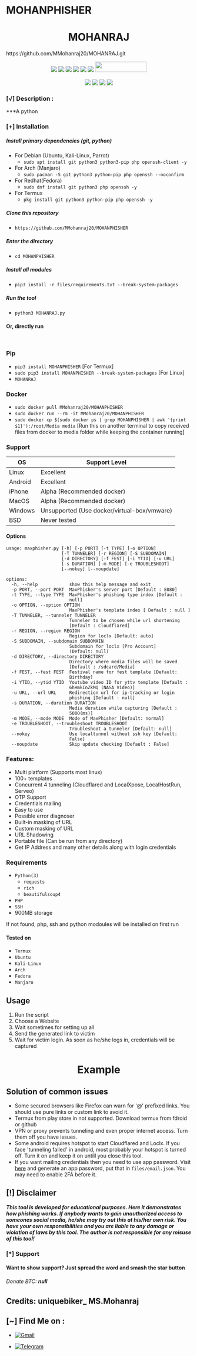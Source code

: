 # MOHANPHISHER
<h1 align="center">MOHANRAJ</h1>
https://github.com/MMohanraj20/MOHANRAJ.git
<p align="center">
  <img src="https://img.shields.io/badge/Version-1.0.0-green?style=for-the-badge">
  <img src="https://img.shields.io/github/stars/MohanRaj/WEB SITE HACKING?style=for-the-badge&color=orange">
  <img src="https://img.shields.io/github/forks/MohanRaj/WEB SITE HACKING?color=cyan&style=for-the-badge&color=purple">
  <img src="https://img.shields.io/github/watchers/MohanRaj/WEB SITE HACKING?color=cyan&style=for-the-badge&color=purple">
  <img src="https://img.shields.io/github/issues/MohanRaj/WEB SITE HACKING?color=red&style=for-the-badge">
  <img src="https://img.shields.io/github/license/MohanRaj/WEB SITE HACKING?style=for-the-badge&color=blue">
  <img src="https://hits.dwyl.com/MohanRaj/MohanRaj.svg" width="140" height="28">
<br>
<br>
  <img src="https://img.shields.io/badge/Author-MohanRaj-purple?style=flat-square">
  <img src="https://img.shields.io/badge/Open%20Source-No-cyan?style=flat-square">
  <img src="https://img.shields.io/badge/Made%20in-TamilNadu-green?colorA=%23ff0000&colorB=%23017e40&style=flat-square">
  <img src="https://img.shields.io/badge/Written%20In-Python-blue?style=flat-square">
</p>


### [√] Description :

***A python 

### [+] Installation

##### Install primary dependencies (git, python)

 - For Debian (Ubuntu, Kali-Linux, Parrot)
    - ```sudo apt install git python3 python3-pip php openssh-client -y```
 - For Arch (Manjaro)
    - ```sudo pacman -S git python3 python-pip php openssh --noconfirm```
 - For Redhat(Fedora)
    - ```sudo dnf install git python3 php openssh -y```
 - For Termux
    - ```pkg install git python3 python-pip php openssh -y```

##### Clone this repository

 - ```https://github.com/MMohanraj20/MOHANPHISHER```

##### Enter the directory
 - ```cd MOHANPHISHER```

##### Install all modules
 - ```pip3 install -r files/requirements.txt --break-system-packages```

##### Run the tool
 - ```python3 MOHANRAJ.py```

#### Or, directly run
```


```

### Pip
 - `pip3 install MOHANPHISHER` [For Termux]
 - `sudo pip3 install MOHANPHISHER --break-system-packages` [For Linux]
 - `MOHANRAJ`

### Docker

 - `sudo docker pull MMohanraj20/MOHANPHISHER`
 - `sudo docker run --rm -it MMohanraj20/MOHANPHISHER`
 - `sudo docker cp $(sudo docker ps | grep MOHANPHISHER | awk '{print $1}'):/root/Media media` [Run this on another terminal to copy received files from docker to media folder while keeping the container running]



### Support

OS         | Support Level
-----------|--------------
Linux      | Excellent
Android    | Excellent
iPhone     | Alpha (Recommended docker)
MacOS      | Alpha (Recommended docker)
Windows    | Unsupported (Use docker/virtual-box/vmware)
BSD        | Never tested

#### Options

```
usage: maxphisher.py [-h] [-p PORT] [-t TYPE] [-o OPTION]
                     [-T TUNNELER] [-r REGION] [-S SUBDOMAIN]
                     [-d DIRECTORY] [-f FEST] [-i YTID] [-u URL]
                     [-s DURATION] [-m MODE] [-e TROUBLESHOOT]
                     [--nokey] [--noupdate]

options:
  -h, --help            show this help message and exit
  -p PORT, --port PORT  MaxPhisher's server port [Default : 8080]
  -t TYPE, --type TYPE  MaxPhisher's phishing type index [Default :
                        null]
  -o OPTION, --option OPTION
                        MaxPhisher's template index [ Default : null ]
  -T TUNNELER, --tunneler TUNNELER
                        Tunneler to be chosen while url shortening
                        [Default : Cloudflared]
  -r REGION, --region REGION
                        Region for loclx [Default: auto]
  -S SUBDOMAIN, --subdomain SUBDOMAIN
                        Subdomain for loclx [Pro Account]
                        (Default: null)
  -d DIRECTORY, --directory DIRECTORY
                        Directory where media files will be saved
                        [Default : /sdcard/Media]
  -f FEST, --fest FEST  Festival name for fest template [Default:
                        Birthday]
  -i YTID, --ytid YTID  Youtube video ID for yttv template [Default :
                        6hHmkInZkMQ (NASA Video)]
  -u URL, --url URL     Redirection url for ip-tracking or login
                        phishing [Default : null]
  -s DURATION, --duration DURATION
                        Media duration while capturing [Default :
                        5000(ms)]
  -m MODE, --mode MODE  Mode of MaxPhisher [Default: normal]
  -e TROUBLESHOOT, --troubleshoot TROUBLESHOOT
                        Troubleshoot a tunneler [Default: null]
  --nokey               Use localtunnel without ssh key [Default:
                        False]
  --noupdate            Skip update checking [Default : False]
```

### Features:

 - Multi platform (Supports most linux)
 - 100+ templates
 - Concurrent 4 tunneling (Cloudflared and LocalXpose, LocalHostRun, Serveo)
 - OTP Support
 - Credentials mailing
 - Easy to use
 - Possible error diagnoser
 - Built-in masking of URL
 - Custom masking of URL
 - URL Shadowing
 - Portable file (Can be run from any directory)
 - Get IP Address and many other details along with login credentials


### Requirements

 - `Python(3)`
   - `requests`
   - `rich`
   - `beautifulsoup4`
 - `PHP`
 - `SSH`
 - 900MB storage
 
If not found, php, ssh and python modoules will be installed on first run

#### Tested on

 - `Termux`
 - `Ubuntu`
 - `Kali-Linux`
 - `Arch`
 - `Fedora`
 - `Manjaro`

## Usage

1. Run the script
2. Choose a Website
3. Wait sometimes for setting up all
4. Send the generated link to victim
5. Wait for victim login. As soon as he/she logs in, credentials will be captured

<h1 align="center">Example</h1>


 
## Solution of common issues
 - Some secured browsers like Firefox can warn for '@' prefixed links. You should use pure links or custom link to avoid it.
 - Termux from play store in not supported. Download termux from fdroid or github
 - VPN or proxy prevents tunneling and even proper internet access. Turn them off you have issues.
 - Some android requires hotspot to start Cloudflared and Loclx. If you face 'tunneling failed' in android, most probably your hotspot is turned off. Turn it on and keep it on untill you close this tool.
 - If you want mailing credentials then you need to use app password. Visit [here](https://myaccount.google.com/u/0/apppasswords) and generate an app password, put that in `files/email.json`. You may need to enable 2FA before it.

## [!] Disclaimer
***This tool is developed for educational purposes. Here it demonstrates how phishing works. If anybody wants to gain unauthorized access to someones social media, he/she may try out this at his/her own risk. You have your own responsibilities and you are liable to any damage or violation of laws by this tool. The author is not responsible for any misuse of this tool!***

### [*] Support
####  Want to show support? Just spread the word and smash the star button
###### Donate BTC: ***null***

## Credits: uniquebiker_   MS.Mohanraj

## [~] Find Me on :


- [![Gmail](https://img.shields.io/badge/Gmail-mohanraj-green?style=for-the-badge&logo=gmail)](mailto:mohanrajmohanraj43221@gmail.com.com)

- [![Telegram](https://img.shields.io/badge/Telegram-mohanraj43221-indigo?style=for-the-badge&logo=telegram)](https://t.me/mohanraj43221)
